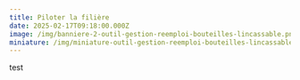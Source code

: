 ```yaml
---
title: Piloter la filière
date: 2025-02-17T09:18:00.000Z
image: /img/banniere-2-outil-gestion-reemploi-bouteilles-lincassable.png
miniature: /img/miniature-outil-gestion-reemploi-bouteilles-lincassable.jpg
---
```

test
